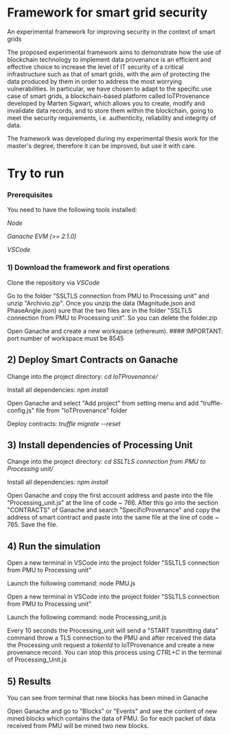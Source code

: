 # Framework for smart grid security
An experimental framework for improving security in the context of smart grids

The proposed experimental framework aims to demonstrate how the use of blockchain technology to implement data provenance is an efficient and effective choice to increase the level of IT security of a critical infrastructure such as that of smart grids, with the aim of protecting the data produced by them in order to address the most worrying vulnerabilities. In particular, we have chosen to adapt to the specific use case of smart grids, a blockchain-based platform called IoTProvenance developed by Marten Sigwart, which allows you to create, modify and invalidate data records, and to store them within the blockchain, going to meet the security requirements, i.e. authenticity, reliability and integrity of data.

The framework was developed during my experimental thesis work for the master's degree, therefore it can be improved, but use it with care.

# Try to run 

### Prerequisites

You need to have the following tools installed:

_Node_

_Ganache EVM (>= 2.1.0)_

_VSCode_

### 1) Download the framework and first operations

Clone the repository via _VSCode_ 

Go to the folder "SSLTLS connection from PMU to Processing unit" and unzip "Archivio.zip". 
Once you unzip the data (Magnitude.json and PhaseAngle.json) sure that the two files are in the folder "SSLTLS connection from PMU to Processing unit". 
So you can delete the folder.zip

Open Ganache and create a new workspace (ethereum). #### IMPORTANT: port number of workspace must be 8545


## 2) Deploy Smart Contracts on Ganache

Change into the project directory: _cd IoTProvenance/_

Install all dependencies: _npm install_

Open Ganache and select "Add project" from setting menu and add "truffle-config.js" file from "IoTProvenance" folder

Deploy contracts: _truffle migrate --reset_

## 3) Install dependencies of Processing Unit

Change into the project directory: _cd SSLTLS connection from PMU to Processing unit/_

Install all dependencies: _npm install_

Open Ganache and copy the first account address and paste into the file "Processing_unit.js" at the line of code ~ 766. 
After this go into the section "CONTRACTS" of Ganache and search "SpecificProvenance" and copy the address of smart contract and paste into the same file at the line of code ~ 765. 
Save the file.

## 4) Run the simulation

Open a new terminal in VSCode into the project folder "SSLTLS connection from PMU to Processing unit"

Launch the following command: node PMU.js

Open a new terminal in VSCode into the project folder "SSLTLS connection from PMU to Processing unit"

Launch the following command: node Processing_unit.js

Every 10 seconds the Processing_unit will send a "START trasmitting data" command throw a TLS connection to the PMU and after received the data the Processing unit request a _tokenId_ to IoTProvenance and create a new provenance record. You can stop this process using _CTRL+C_ in the terminal of Processing_Unit.js

## 5) Results
You can see from terminal that new blocks has been mined in Ganache

Open Ganache and go to "Blocks" or "Events" and see the content of new mined blocks which contains the data of PMU. So for each packet of data received from PMU will be mined two new blocks.

